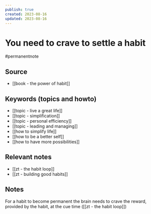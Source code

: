 ```yaml
---
publish: true
created: 2023-08-16
updated: 2023-08-16
---
```

# You need to crave to settle a habit

#permanentnote

## Source
- [[book - the power of habit]]
## Keywords (topics and howto)
- [[topic - live a great life]]
- [[topic - simplification]]
- [[topic - personal efficiency]]
- [[topic - leading and managing]]
- [[how to simplify life]]
- [[how to be a better self]]
- [[how to have more possibilities]]
## Relevant notes
- [[zt - the habit loop]]
- [[zt - building good habits]]
## Notes
For a habit to become permanent the brain needs to crave the reward, provided by the habit, at the cue time ([[zt - the habit loop]])
